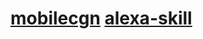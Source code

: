 # [mobilecgn](http://www.mobilecologne.de) [alexa-skill](https://developer.amazon.com/alexa-skills-kit/)

